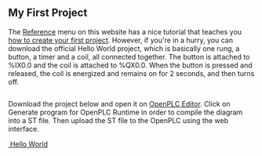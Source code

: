
## My First Project

The [Reference](/reference) menu on this website has a nice tutorial that
teaches you [how to create your first project](/reference-your-first-project).
However, if you're in a hurry, you can download the official Hello World
project, which is basically one rung, a button, a timer and a coil, all
connected together. The button is attached to %IX0.0 and the coil is attached
to %QX0.0. When the button is pressed and released, the coil is energized and
remains on for 2 seconds, and then turns off.

<img src="/runtime/img/myprogram.webp" alt=""/>

Download the project below and open it on [OpenPLC Editor](/plcopen-editor).
Click on Generate
program for OpenPLC Runtime in order to compile the diagram into a ST file.
Then upload the ST file to the OpenPLC using the web interface.

<div class="download-link">
    <a href="https://docs.google.com/uc?export=download&confirm=no_antivirus&id=1fv8XZA5306ZhrdAclzRdoZdv0E6_EUzA">
      <img src="/assets/img/download.webp" alt=""/>
      <span>Hello World</span>
    </a>
</div>
